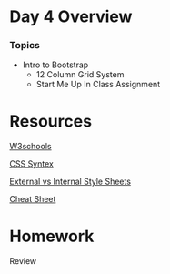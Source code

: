 # Day 4 Overview


### Topics
   
- Intro to Bootstrap
  - 12 Column Grid System
  - Start Me Up In Class Assignment


# Resources

[W3schools](http://t.sidekickopen65.com/e1t/c/5/f18dQhb0S7lC8dDMPbW2n0x6l2B9nMJW7t5XYg7fK0DCVd7tkH4XyK1jW1q7mhC56dTCzf1M-rhv02?t=https%3A%2F%2Fwww.w3schools.com%2F&amp;si=6314804771946496&amp;pi=b885e1a4-4b48-4ba4-f541-cd64f0489e78)

[CSS Syntex](https://www.w3schools.com/css/css_syntax.asp)

[External vs Internal Style Sheets](https://www.w3schools.com/css/css_howto.asp)

[Cheat Sheet](https://docs.google.com/a/wecancodeit.org/document/d/1RJs-L_JNtFGLd7CRYBjRb4pr4Vulk3N2BTXq80e4i4w/edit?usp=sharing)

# Homework

Review

